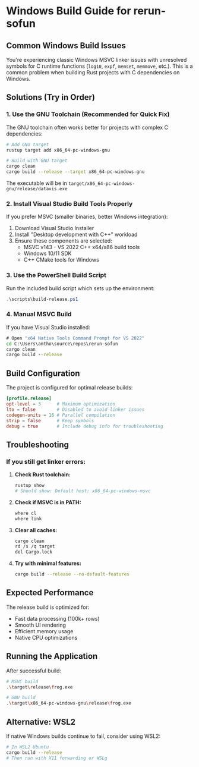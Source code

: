 # Windows Build Guide for rerun-sofun

## Common Windows Build Issues

You're experiencing classic Windows MSVC linker issues with unresolved symbols for C runtime functions (`log10`, `expf`, `memset`, `memmove`, etc.). This is a common problem when building Rust projects with C dependencies on Windows.

## Solutions (Try in Order)

### 1. Use the GNU Toolchain (Recommended for Quick Fix)

The GNU toolchain often works better for projects with complex C dependencies:

```bash
# Add GNU target
rustup target add x86_64-pc-windows-gnu

# Build with GNU target
cargo clean
cargo build --release --target x86_64-pc-windows-gnu
```

The executable will be in `target/x86_64-pc-windows-gnu/release/datavis.exe`

### 2. Install Visual Studio Build Tools Properly

If you prefer MSVC (smaller binaries, better Windows integration):

1. Download Visual Studio Installer
2. Install "Desktop development with C++" workload
3. Ensure these components are selected:
   - MSVC v143 - VS 2022 C++ x64/x86 build tools
   - Windows 10/11 SDK
   - C++ CMake tools for Windows

### 3. Use the PowerShell Build Script

Run the included build script which sets up the environment:

```powershell
.\scripts\build-release.ps1
```

### 4. Manual MSVC Build

If you have Visual Studio installed:

```cmd
# Open "x64 Native Tools Command Prompt for VS 2022"
cd C:\Users\antho\source\repos\rerun-sofun
cargo clean
cargo build --release
```

## Build Configuration

The project is configured for optimal release builds:

```toml
[profile.release]
opt-level = 3      # Maximum optimization
lto = false        # Disabled to avoid linker issues
codegen-units = 16 # Parallel compilation
strip = false      # Keep symbols
debug = true       # Include debug info for troubleshooting
```

## Troubleshooting

### If you still get linker errors:

1. **Check Rust toolchain:**
   ```bash
   rustup show
   # Should show: Default host: x86_64-pc-windows-msvc
   ```

2. **Check if MSVC is in PATH:**
   ```bash
   where cl
   where link
   ```

3. **Clear all caches:**
   ```bash
   cargo clean
   rd /s /q target
   del Cargo.lock
   ```

4. **Try with minimal features:**
   ```bash
   cargo build --release --no-default-features
   ```

## Expected Performance

The release build is optimized for:
- Fast data processing (100k+ rows)
- Smooth UI rendering
- Efficient memory usage
- Native CPU optimizations

## Running the Application

After successful build:

```bash
# MSVC build
.\target\release\frog.exe

# GNU build
.\target\x86_64-pc-windows-gnu\release\frog.exe
```

## Alternative: WSL2

If native Windows builds continue to fail, consider using WSL2:

```bash
# In WSL2 Ubuntu
cargo build --release
# Then run with X11 forwarding or WSLg
``` 